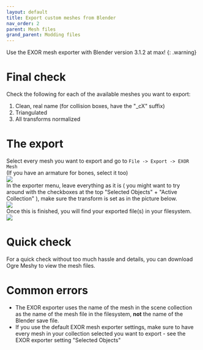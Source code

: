 ```yaml
---
layout: default
title: Export custom meshes from Blender
nav_order: 2
parent: Mesh files
grand_parent: Modding files
---
```


Use the EXOR mesh exporter with Blender version 3.1.2 at max! 
{: .warning}

# Final check
Check the following for each of the available meshes you want to export:  
1. Clean, real name (for collision boxes, have the "_cX" suffix)  
2. Triangulated  
3. All transforms normalized  

# The export
Select every mesh you want to export and go to `File -> Export -> EXOR Mesh`  
(If you have an armature for bones, select it too)  
![](../../../../assets/images/mesh-files_export_custom_meshes_from_blender.png)  
In the exporter menu, leave everything as it is ( you might want to try around with the checkboxes at the top "Selected Objects" + "Active Collection" ), make sure the transform is set as in the picture below.  
![](../../../../assets/images/mesh-files_export_custom_meshes_from_blender_2.png)  
Once this is finished, you will find your exported file(s) in your filesystem.  
![](../../../../assets/images/mesh-files_export_custom_meshes_from_blender_3.png)  

# Quick check
For a quick check without too much hassle and details, you can download Ogre Meshy to view the mesh files.  

# Common errors
- The EXOR exporter uses the name of the mesh in the scene collection as the name of the mesh file in the filesystem, **not** the name of the Blender save file.  
- If you use the default EXOR mesh exporter settings, make sure to have every mesh in your collection selected you want to export - see the EXOR exporter setting "Selected Objects"